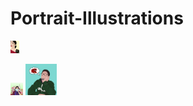 # Portrait-Illustrations


<img
  src="https://github.com/n0ush1n/Portrait-Illustrations/blob/main/164204008_937551573718506_7557819539585599779_n.jpg"
  alt="Alt text"
  title="Optional title"
  style="display: inline-block; margin: 0 auto; max-height: 20px">
  
  <img
  src="https://github.com/n0ush1n/Portrait-Illustrations/blob/main/176258223_1532850190253687_2342296429643613396_n.jpg"
  alt="Alt text"
  title="Optional title"
  style="display: inline-block; margin: 0 auto; max-height: 20px">
<img src="https://github.com/n0ush1n/Portrait-Illustrations/blob/main/Untitled-2%20(1).jpg" height="50px" />
